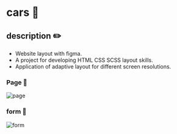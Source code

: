 # cars :car:

## description :pencil2:

- Website layout with figma.
- A project for developing HTML CSS SCSS layout skills.
- Application of adaptive layout for different screen resolutions.

### Page :small_red_triangle_down:

![page](https://i.postimg.cc/Hs8byS9n/page1-1.jpg)

### form :small_red_triangle_down:

![form](https://i.postimg.cc/d1jjWvs4/cars.gif)
